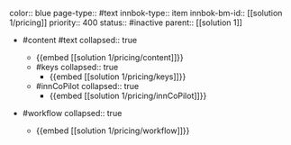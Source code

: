 color:: blue
page-type:: #text
innbok-type:: item
innbok-bm-id:: [[solution 1/pricing]]
priority:: 400
status:: #inactive
parent:: [[solution 1]]

- #content #text
  collapsed:: true
	- {{embed [[solution 1/pricing/content]]}}
  - #keys
    collapsed:: true
	  - {{embed [[solution 1/pricing/keys]]}}
  - #innCoPilot
    collapsed:: true
	  - {{embed [[solution 1/pricing/innCoPilot]]}}

- #workflow
  collapsed:: true
	- {{embed [[solution 1/pricing/workflow]]}}

